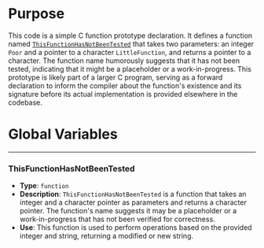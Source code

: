# Purpose
This code is a simple C function prototype declaration. It defines a function named [`ThisFunctionHasNotBeenTested`](#ThisFunctionHasNotBeenTested) that takes two parameters: an integer `Poor` and a pointer to a character `LittleFunction`, and returns a pointer to a character. The function name humorously suggests that it has not been tested, indicating that it might be a placeholder or a work-in-progress. This prototype is likely part of a larger C program, serving as a forward declaration to inform the compiler about the function's existence and its signature before its actual implementation is provided elsewhere in the codebase.
# Global Variables

---
### ThisFunctionHasNotBeenTested
- **Type**: `function`
- **Description**: `ThisFunctionHasNotBeenTested` is a function that takes an integer and a character pointer as parameters and returns a character pointer. The function's name suggests it may be a placeholder or a work-in-progress that has not been verified for correctness.
- **Use**: This function is used to perform operations based on the provided integer and string, returning a modified or new string.


